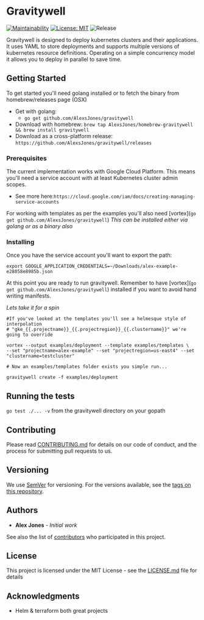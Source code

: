# Gravitywell

[![Maintainability](https://api.codeclimate.com/v1/badges/a6cd570642c5aeeedaf9/maintainability)](https://codeclimate.com/github/AlexsJones/gravitywell/maintainability)
[![License: MIT](https://img.shields.io/badge/License-MIT-yellow.svg)](https://opensource.org/licenses/MIT)
![Release](https://img.shields.io/github/release/AlexsJones/gravitywell.svg)

Gravitywell is designed to deploy kubernetes clusters and their applications.
It uses YAML to store deployments and supports multiple versions of kubernetes resource definitions.
Operating on a simple concurrency model it allows you to deploy in parallel to save time.
## Getting Started

To get started you'll need golang installed or to fetch the binary from homebrew/releases page (OSX)

- Get with golang: 
    - `go get github.com/AlexsJones/gravitywell`
- Download with homebrew: `brew tap AlexsJones/homebrew-gravitywell && brew install gravitywell`
- Download as a cross-platform release: `https://github.com/AlexsJones/gravitywell/releases`

### Prerequisites

The current implementation works with Google Cloud Platform.
This means you'll need a service account with at least Kubernetes cluster admin scopes.

- See more here:`https://cloud.google.com/iam/docs/creating-managing-service-accounts`

For working with templates as per the examples you'll also need [vortex](`go get github.com/AlexsJones/gravitywell`)
_This can be installed either via golang or as a binary also_

### Installing

Once you have the service account you'll want to export the path:

`export GOOGLE_APPLICATION_CREDENTIALS=~/Downloads/alex-example-e28058e8985b.json`


At this point you are ready to run gravitywell.
Remember to have [vortex](`go get github.com/AlexsJones/gravitywell`) installed if you want to avoid hand writing manifests.

_Lets take it for a spin_

```
#If you've looked at the templates you'll see a helmesque style of interpolation
# "gke_{{.projectname}}_{{.projectregion}}_{{.clustername}}" we're going to override

vortex --output examples/deployment --template examples/templates \
--set "projectname=alex-example" --set "projectregion=us-east4" --set "clustername=testcluster"

# Now an examples/templates folder exists you simple run...

gravitywell create -f examples/deployment

```


## Running the tests

`go test ./... -v` from the gravitywell directory on your gopath


## Contributing

Please read [CONTRIBUTING.md](CONTRIBUTING.md) for details on our code of conduct, and the process for submitting pull requests to us.

## Versioning

We use [SemVer](http://semver.org/) for versioning. For the versions available, see the [tags on this repository](https://github.com/AlexsJones/gravitywell/tags). 

## Authors

* **Alex Jones** - *Initial work* 

See also the list of [contributors](https://github.com/your/project/contributors) who participated in this project.

## License

This project is licensed under the MIT License - see the [LICENSE.md](LICENSE.md) file for details

## Acknowledgments

* Helm & terraform both great projects
